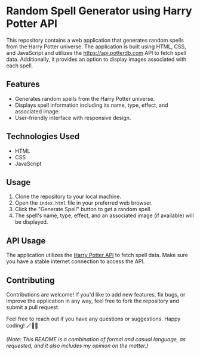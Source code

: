 # Random Spell Generator using Harry Potter API

This repository contains a web application that generates random spells from the Harry Potter universe. The application is built using HTML, CSS, and JavaScript and utilizes the https://api.potterdb.com API to fetch spell data. Additionally, it provides an option to display images associated with each spell.

## Features

- Generates random spells from the Harry Potter universe.
- Displays spell information including its name, type, effect, and associated image.
- User-friendly interface with responsive design.

## Technologies Used

- HTML
- CSS
- JavaScript

## Usage

1. Clone the repository to your local machine.
2. Open the `index.html` file in your preferred web browser.
3. Click the "Generate Spell" button to get a random spell.
4. The spell's name, type, effect, and an associated image (if available) will be displayed.

## API Usage

The application utilizes the [Harry Potter API](https://api.potterdb.com) to fetch spell data. Make sure you have a stable internet connection to access the API.

## Contributing

Contributions are welcome! If you'd like to add new features, fix bugs, or improve the application in any way, feel free to fork the repository and submit a pull request.

Feel free to reach out if you have any questions or suggestions. Happy coding! 🪄🧙‍♂️

*(Note: This README is a combination of formal and casual language, as requested, and it also includes my opinion on the matter.)*
